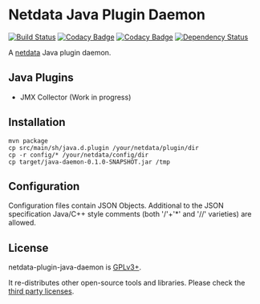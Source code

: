 # Netdata Java Plugin Daemon

[![Build Status](https://travis-ci.org/simonnagl/netdata-plugin-java-daemon.svg?branch=master)](https://travis-ci.org/simonnagl/netdata-plugin-java-daemon)
[![Codacy Badge](https://api.codacy.com/project/badge/Coverage/c5196ea860ba4cb8a47f40c5264cc17f)](https://www.codacy.com/app/simonnagl/netdata-plugin-java-daemon?utm_source=github.com&utm_medium=referral&utm_content=simonnagl/netdata-plugin-java-daemon&utm_campaign=Badge_Coverage)
[![Codacy Badge](https://api.codacy.com/project/badge/Grade/c5196ea860ba4cb8a47f40c5264cc17f)](https://www.codacy.com/app/simonnagl/netdata-plugin-java-daemon?utm_source=github.com&utm_medium=referral&utm_content=simonnagl/netdata-plugin-java-daemon&utm_campaign=badger)
[![Dependency Status](https://www.versioneye.com/user/projects/59994481368b08135edcaabe/badge.svg?style=flat-square)](https://www.versioneye.com/user/projects/59994481368b08135edcaabe)

A [netdata](https://github.com/firehol/netdata) Java plugin daemon.

## Java Plugins

- JMX Collector (Work in progress)

## Installation

```
mvn package
cp src/main/sh/java.d.plugin /your/netdata/plugin/dir
cp -r config/* /your/netdata/config/dir
cp target/java-daemon-0.1.0-SNAPSHOT.jar /tmp
```

## Configuration

Configuration files contain JSON Objects.
Additional to the JSON specification Java/C++ style comments (both '/'+'*' and '//' varieties) are allowed.


## License

netdata-plugin-java-daemon is [GPLv3+](LICENSE).

It re-distributes other open-source tools and libraries. Please check the [third party licenses](LICENSE-REDISTRIBUTED.md).
